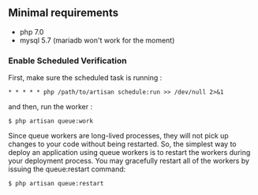 ## Minimal requirements

 - php 7.0
 - mysql 5.7 (mariadb won't work for the moment)

### Enable Scheduled Verification

First, make sure the scheduled task is running :

```
* * * * * php /path/to/artisan schedule:run >> /dev/null 2>&1
```

and then, run the worker :

```
$ php artisan queue:work
```

Since queue workers are long-lived processes, they will not pick up changes to your code without being restarted.
So, the simplest way to deploy an application using queue workers is to restart the workers during your deployment process.
You may gracefully restart all of the workers by issuing the queue:restart command:

```
$ php artisan queue:restart
```
